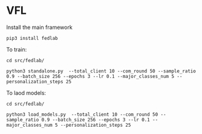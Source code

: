 # VFL

Install the main framework

```
pip3 install fedlab
```


To train:

```
cd src/fedlab/

python3 standalone.py  --total_client 10 --com_round 50 --sample_ratio 0.9 --batch_size 256 --epochs 3 --lr 0.1 --major_classes_num 5 --personalization_steps 25
```

To laod models:

```
cd src/fedlab/

python3 load_models.py  --total_client 10 --com_round 50 --sample_ratio 0.9 --batch_size 256 --epochs 3 --lr 0.1 --major_classes_num 5 --personalization_steps 25
```